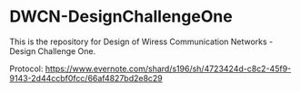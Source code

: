 # DWCN-DesignChallengeOne
This is the repository for Design of Wiress Communication Networks - Design Challenge One.

Protocol: 
https://www.evernote.com/shard/s196/sh/4723424d-c8c2-45f9-9143-2d44ccbf0fcc/66af4827bd2e8c29